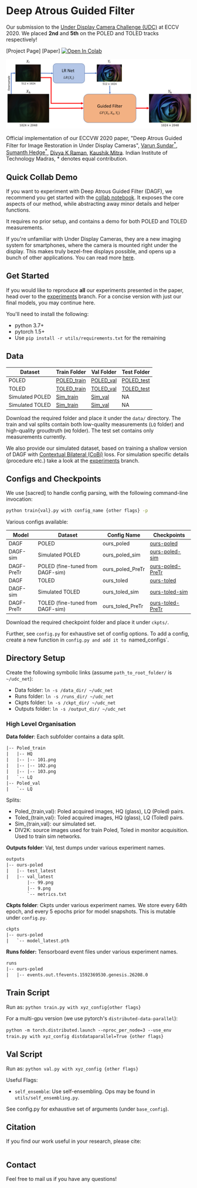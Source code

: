 # Deep Atrous Guided Filter

Our submission to the [Under Display Camera Challenge (UDC)](https://rlq-tod.github.io/challenge2.html) at ECCV 2020. We placed **2nd** and **5th** on the POLED and TOLED tracks respectively!

[Project Page] [Paper] [![Open In Colab](https://colab.research.google.com/assets/colab-badge.svg)](https://colab.research.google.com/github/varun19299/deep-atrous-guided-filter/blob/master/demo_DAGF.ipynb)

![Method Diagram](figs/fig_2.png)

Official implementation of our ECCVW 2020 paper, "Deep Atrous Guided Filter for Image Restoration in Under Display Cameras",
[Varun Sundar<sup>*</sup>](mailto:vsundar4@wisc.edu), [Sumanth Hedge<sup>*</sup>](mailto:sumanth@smail.iitm.ac.in), [Divya K Raman](mailto:), [Kaushik Mitra](mailto:kmitra@ee.iitm.ac.in).
Indian Institute of Technology Madras, * denotes equal contribution.

## Quick Collab Demo

If you want to experiment with Deep Atrous Guided Filter (DAGF), we recommend you get started with the [collab notebook](https://colab.research.google.com/github/varun19299/deep-atrous-guided-filter/blob/master/demo_DAGF.ipynb). It exposes the core aspects of our method, while abstracting away minor details and helper functions.

It requires no prior setup, and contains a demo for both POLED and TOLED measurements.

If you're unfamiliar with Under Display Cameras, they are a new imaging system for smartphones, where the camera is mounted right under the display. This makes truly bezel-free displays possible, and opens up a bunch of other applications. You can read more [here](https://yzhouas.github.io/projects/UDC/udc.html).

## Get Started

If you would like to reproduce **all** our experiments presented in the paper, head over to the [experiments](https://github.com/varun19299/deep-atrous-guided-filter/tree/experiments) branch. For a concise version with just our final models, you may continue here.


You'll need to install the following:

* python 3.7+
* pytorch 1.5+
* Use `pip install -r utils/requirements.txt` for the remaining

## Data

| Dataset         | Train Folder  | Val Folder  | Test Folder  |
|-----------------|---------------|-------------|--------------|
| POLED           | [POLED_train](https://drive.google.com/drive/folders/1LQ6BsrDkVyrIMRFZVCnVfK8NFZU0Q0OG?usp=sharing) | [POLED_val](https://drive.google.com/open?id=1C5TCLPb1GNiA4MtPOiScvWkRqYK21wC3&authuser=ee16b068%40smail.iitm.ac.in&usp=drive_fs) | [POLED_test](https://drive.google.com/open?id=1-sygEnW4iHOt-BXgV8sk7w0NIEfJi8gi&authuser=ee16b068%40smail.iitm.ac.in&usp=drive_fs) |
| TOLED           | [TOLED_train](https://drive.google.com/open?id=16kwzG4W0R2Rbo-hrF3WvcHS6zYZqrtX8&authuser=ee16b068%40smail.iitm.ac.in&usp=drive_fs) | [TOLED_val](https://drive.google.com/open?id=1LZgub138kVcAfWq2KmnCtxFcZ8mZDF-c&authuser=ee16b068%40smail.iitm.ac.in&usp=drive_fs) | [TOLED_test](https://drive.google.com/open?id=1-yT5qbtq_PO37XjDNAcXicFHL9SKwc7E&authuser=ee16b068%40smail.iitm.ac.in&usp=drive_fs) |
| Simulated POLED | [Sim_train](https://drive.google.com/open?id=1ypjm3aGBkHDuX4v1918bifRLMaRMlXba&authuser=ee16b068%40smail.iitm.ac.in&usp=drive_fs)   | [Sim_val](https://drive.google.com/open?id=1fCjccclAjXLUsCc_wNDqn0jCi53faVB0&authuser=ee16b068%40smail.iitm.ac.in&usp=drive_fs)   | NA           |
| Simulated TOLED | [Sim_train](https://drive.google.com/open?id=1ypjm3aGBkHDuX4v1918bifRLMaRMlXba&authuser=ee16b068%40smail.iitm.ac.in&usp=drive_fs)   | [Sim_val](https://drive.google.com/open?id=1fCjccclAjXLUsCc_wNDqn0jCi53faVB0&authuser=ee16b068%40smail.iitm.ac.in&usp=drive_fs)   | NA           |

Download the required folder and place it under the `data/` directory. The train and val splits contain both low-quality measurements (`LQ` folder) and high-quality groudtruth (`HQ` folder). The test set contains only measurements currently.

We also provide our simulated dataset, based on training a shallow version of DAGF with [Contextual Bilateral (CoBi)](https://ceciliavision.github.io/project-pages/project-zoom.html) loss. For simulation specific details (procedure etc.) take a look at the [experiments](https://github.com/varun19299/deep-atrous-guided-filter/tree/experiments) branch.

## Configs and Checkpoints

We use [sacred] to handle config parsing, with the following command-line invocation:

```bash
python train{val}.py with config_name {other flags} -p
```

Various configs available:

| Model      | Dataset                          | Config Name      | Checkpoints          |
|------------|----------------------------------|------------------|----------------------|
| DAGF       | POLED                            | ours_poled       | [ours-poled](https://drive.google.com/open?id=1FYtOhVx2Hni1nfTe4K-hYFwLvJSZjglw&authuser=ee16b068%40smail.iitm.ac.in&usp=drive_fs)       |
| DAGF-sim   | Simulated POLED                  | ours_poled_sim   | [ours-poled-sim](https://drive.google.com/open?id=1Fa4vB7BtCzDqgxFd0fWZoObZL_bc0Dor&authuser=ee16b068%40smail.iitm.ac.in&usp=drive_fs)   |
| DAGF-PreTr | POLED (fine-tuned from DAGF-sim) | ours_poled_PreTr | [ours-poled-PreTr](https://drive.google.com/open?id=1FeT-UOR97_iaz_Ed9CxwXpQ545191FZk&authuser=ee16b068%40smail.iitm.ac.in&usp=drive_fs) |
| DAGF       | TOLED                            | ours_toled       | [ours-toled](https://drive.google.com/open?id=1FZjAploCQNN5L7ngoZVHiFl6edARyoeH&authuser=ee16b068%40smail.iitm.ac.in&usp=drive_fs)       |
| DAGF-sim   | Simulated TOLED                  | ours_toled_sim   | [ours-toled-sim](https://drive.google.com/open?id=1Fcydhd346CSPb2vEWc1V2uU7dMFtSN3K&authuser=ee16b068%40smail.iitm.ac.in&usp=drive_fs)   |
| DAGF-PreTr | TOLED (fine-tuned from DAGF-sim) | ours_toled_PreTr | [ours-toled-PreTr](https://drive.google.com/open?id=1FgsHTUHl6oZBQuGp3eU48JNdtUEiyuAS&authuser=ee16b068%40smail.iitm.ac.in&usp=drive_fs) |

Download the required checkpoint folder and place it under `ckpts/`. 

Further, see `config.py` for exhaustive set of config options. To add a config, create a new function in `config.py and add it to `named_configs`. 

## Directory Setup

Create the following symbolic links (assume `path_to_root_folder/` is `~/udc_net`):

* Data folder: `ln -s /data_dir/ ~/udc_net`
* Runs folder: `ln -s /runs_dir/ ~/udc_net`
* Ckpts folder: `ln -s /ckpt_dir/ ~/udc_net`
* Outputs folder: `ln -s /output_dir/ ~/udc_net`

### High Level Organisation 

**Data folder**: Each subfolder contains a data split.

```shell
|-- Poled_train
|   |-- HQ
|   |-- |-- 101.png
|   |-- |-- 102.png
|   |-- |-- 103.png
|   `-- LQ
|-- Poled_val
|   `-- LQ
```

Splits: 
* Poled_{train,val}: Poled acquired images, HQ (glass), LQ (Poled) pairs.
* Toled_{train,val}: Toled acquired images, HQ (glass), LQ (Toled) pairs.
* Sim_{train,val}: our simulated set.
* DIV2K: source images used for train Poled, Toled in monitor acquisition. Used to train sim networks.

**Outputs folder**: Val, test dumps under various experiment names.

```shell
outputs
|-- ours-poled
|   |-- test_latest
|   |-- val_latest
        |-- 99.png
        |-- 9.png
        `-- metrics.txt
```

**Ckpts folder**: Ckpts under various experiment names. We store every 64th epoch, and every 5 epochs prior for model snapshots. This is mutable under `config.py`.

```shell
ckpts
|-- ours-poled
|   `-- model_latest.pth
```

**Runs folder:** Tensorboard event files under various experiment names.

```shell
runs
|-- ours-poled
|   |-- events.out.tfevents.1592369530.genesis.26208.0
```

## Train Script

Run as:
`python train.py with xyz_config{other flags}`

For a multi-gpu version (we use pytorch's `distributed-data-parallel`):

`python -m torch.distributed.launch --nproc_per_node=3 --use_env train.py with xyz_config distdataparallel=True {other flags}`

## Val Script

Run as:
`python val.py with xyz_config {other flags}`

Useful Flags:

* `self_ensemble`: Use self-ensembling. Ops may be found in `utils/self_ensembling.py`.

See config.py for exhaustive set of arguments (under `base_config`).

## Citation

If you find our work useful in your research, please cite:

```

```

## Contact

Feel free to mail us if you have any questions!